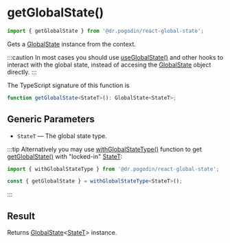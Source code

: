 # getGlobalState()
```jsx
import { getGlobalState } from '@dr.pogodin/react-global-state';
```
Gets a [GlobalState] instance from the context.

:::caution
In most cases you should use [useGlobalState()] and other hooks to interact with
the global state, instead of accesing the [GlobalState] object directly.
:::

The TypeScript signature of this function is
```ts
function getGlobalState<StateT>(): GlobalState<StateT>;
```

## Generic Parameters
[StateT]: #state-type
- `StateT` <a id="state-type" /> &mdash; The global state type.

:::tip
Alternatively you may use [withGlobalStateType()] function to get
[getGlobalState()] with "locked-in" [StateT]:

```ts
import { withGlobalStateType } from '@dr.pogodin/react-global-state';

const { getGlobalState } = withGlobalStateType<StateT>();
```
:::

## Result
Returns [GlobalState]&lt;[StateT]&gt; instance.

[getGlobalState()]: #
[GlobalState]: /docs/api/objects/globalstate
[useGlobalState()]: /docs/api/hooks/useglobalstate
[withGlobalStateType()]: /docs/api/functions/with-global-state-type
